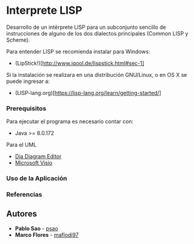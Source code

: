 # Interprete LISP
Desarrollo de un intérprete LISP para un subconjunto sencillo de instrucciones de alguno de los dos dialectos principales (Common LISP y Scheme).

Para entender LISP se recomienda instalar para Windows:

* (LipStick!)[http://www.iqool.de/lispstick.html#sec-1]

Si la instalación se realizara en una distribución GNU/Linux, o en OS X se puede ingresar a:
* (LISP-lang.org)[https://lisp-lang.org/learn/getting-started/]

### Prerequisitos

Para ejecutar el programa es necesario contar con:

* Java >= 8.0.172

Para el UML
* [Dia Diagram Editor](https://sourceforge.net/projects/dia-installer/)
* [Microsoft Visio](https://products.office.com/es/visio/flowchart-software)  

### Uso de la Aplicación




### Referencias



## Autores

* **Pablo Sao** - [psao](https://github.com/psao)
* **Marco Flores** - [maflodi97](https://github.com/maflodi97)


